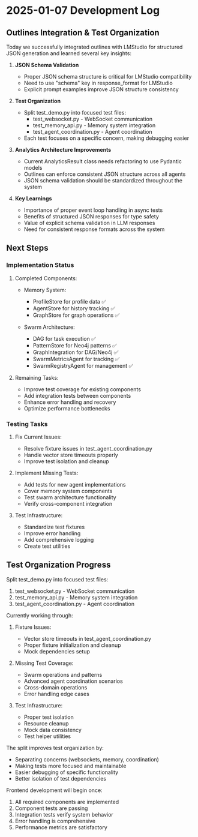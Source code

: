 # 2025-01-07 Development Log

## Outlines Integration & Test Organization

Today we successfully integrated outlines with LMStudio for structured JSON generation and learned several key insights:

1. **JSON Schema Validation**
   - Proper JSON schema structure is critical for LMStudio compatibility
   - Need to use "schema" key in response_format for LMStudio
   - Explicit prompt examples improve JSON structure consistency

2. **Test Organization**
   - Split test_demo.py into focused test files:
     * test_websocket.py - WebSocket communication
     * test_memory_api.py - Memory system integration
     * test_agent_coordination.py - Agent coordination
   - Each test focuses on a specific concern, making debugging easier

3. **Analytics Architecture Improvements**
   - Current AnalyticsResult class needs refactoring to use Pydantic models
   - Outlines can enforce consistent JSON structure across all agents
   - JSON schema validation should be standardized throughout the system

4. **Key Learnings**
   - Importance of proper event loop handling in async tests
   - Benefits of structured JSON responses for type safety
   - Value of explicit schema validation in LLM responses
   - Need for consistent response formats across the system

## Next Steps

### Implementation Status

1. Completed Components:
   - Memory System:
     * ProfileStore for profile data ✅
     * AgentStore for history tracking ✅
     * GraphStore for graph operations ✅
   
   - Swarm Architecture:
     * DAG for task execution ✅
     * PatternStore for Neo4j patterns ✅
     * GraphIntegration for DAG/Neo4j ✅
     * SwarmMetricsAgent for tracking ✅
     * SwarmRegistryAgent for management ✅

2. Remaining Tasks:
   - Improve test coverage for existing components
   - Add integration tests between components
   - Enhance error handling and recovery
   - Optimize performance bottlenecks

### Testing Tasks
1. Fix Current Issues:
   - Resolve fixture issues in test_agent_coordination.py
   - Handle vector store timeouts properly
   - Improve test isolation and cleanup

2. Implement Missing Tests:
   - Add tests for new agent implementations
   - Cover memory system components
   - Test swarm architecture functionality
   - Verify cross-component integration

3. Test Infrastructure:
   - Standardize test fixtures
   - Improve error handling
   - Add comprehensive logging
   - Create test utilities

## Test Organization Progress

Split test_demo.py into focused test files:
1. test_websocket.py - WebSocket communication
2. test_memory_api.py - Memory system integration
3. test_agent_coordination.py - Agent coordination

Currently working through:
1. Fixture Issues:
   - Vector store timeouts in test_agent_coordination.py
   - Proper fixture initialization and cleanup
   - Mock dependencies setup

2. Missing Test Coverage:
   - Swarm operations and patterns
   - Advanced agent coordination scenarios
   - Cross-domain operations
   - Error handling edge cases

3. Test Infrastructure:
   - Proper test isolation
   - Resource cleanup
   - Mock data consistency
   - Test helper utilities

The split improves test organization by:
- Separating concerns (websockets, memory, coordination)
- Making tests more focused and maintainable
- Easier debugging of specific functionality
- Better isolation of test dependencies

Frontend development will begin once:
1. All required components are implemented
2. Component tests are passing
3. Integration tests verify system behavior
4. Error handling is comprehensive
5. Performance metrics are satisfactory
